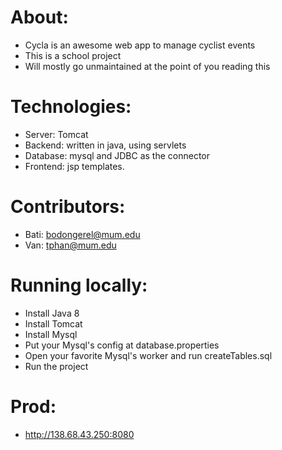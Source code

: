 # About:
+ Cycla is an awesome web app to manage cyclist events
+ This is a school project
+ Will mostly go unmaintained at the point of you reading this

# Technologies:
+ Server: Tomcat
+ Backend: written in java, using servlets
+ Database: mysql and JDBC as the connector
+ Frontend: jsp templates.

# Contributors:
+ Bati: bodongerel@mum.edu
+ Van: tphan@mum.edu

# Running locally:
+ Install Java 8
+ Install Tomcat
+ Install Mysql
+ Put your Mysql's config at database.properties
+ Open your favorite Mysql's worker and run createTables.sql
+ Run the project

# Prod:
+ http://138.68.43.250:8080



